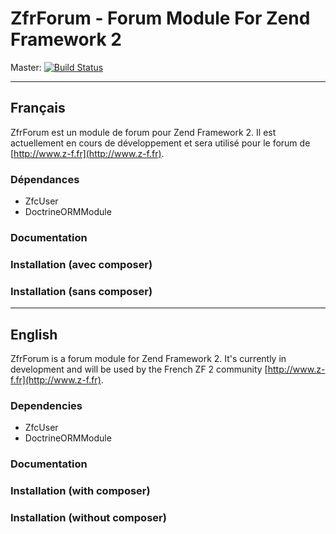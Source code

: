 # ZfrForum - Forum Module For Zend Framework 2

Master: [![Build Status](https://secure.travis-ci.org/bakura10/zfrforum.png?branch=master)](http://travis-ci.org/bakura/zfrforum)

---

## Français

ZfrForum est un module de forum pour Zend Framework 2. Il est actuellement en cours de développement et sera
utilisé pour le forum de [http://www.z-f.fr](http://www.z-f.fr).

### Dépendances

* ZfcUser
* DoctrineORMModule

### Documentation

### Installation (avec composer)

### Installation (sans composer)

---

## English

ZfrForum is a forum module for Zend Framework 2. It's currently in development and will be used by the French
ZF 2 community [http://www.z-f.fr](http://www.z-f.fr).

### Dependencies

* ZfcUser
* DoctrineORMModule

### Documentation

### Installation (with composer)

### Installation (without composer)